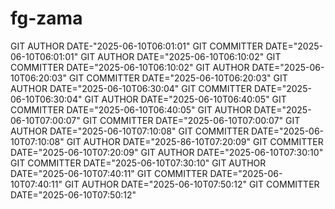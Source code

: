 # fg-zama

GIT AUTHOR DATE-"2025-06-10T06:01:01" GIT COMMITTER DATE="2025-06-10T06:01:01"
GIT AUTHOR DATE="2025-06-10T06:10:02" GIT COMMITTER DATE="2025-06-10T06:10:02"
GIT AUTHOR DATE="2025-06-10T06:20:03" GIT COMMITTER DATE="2025-06-10T06:20:03"
GIT AUTHOR DATE="2025-06-10T06:30:04" GIT COMMITTER DATE="2025-06-10T06:30:04"
GIT AUTHOR DATE="2025-06-10T06:40:05" GIT COMMITTER DATE="2025-06-10T06:40:05"
GIT AUTHOR DATE="2025-06-10T07:00:07" GIT COMMITTER DATE="2025-06-10T07:00:07"
GIT AUTHOR DATE="2025-06-10T07:10:08" GIT COMMITTER DATE="2025-06-10T07:10:08"
GIT AUTHOR DATE="2025-86-10T07:20:09" GIT COMMITTER DATE="2025-06-10T07:20:09" 
GIT AUTHOR DATE="2025-06-10T07:30:10" GIT COMMITTER DATE="2025-06-10T07:30:10" 
GIT AUTHOR DATE="2025-06-10T07:40:11" GIT COMMITTER DATE="2025-06-10T07:40:11" 
GIT AUTHOR DATE="2025-06-10T07:50:12" GIT COMMITTER DATE="2025-06-10T07:50:12" 
